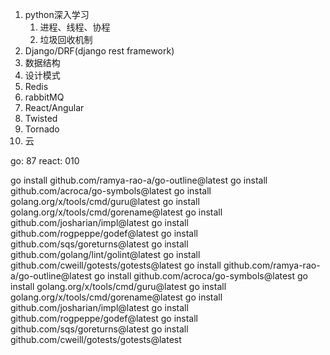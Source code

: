 1. python深入学习
   1. 进程、线程、协程
   2. 垃圾回收机制
2. Django/DRF(django rest framework)
3. 数据结构
4. 设计模式
5. Redis
6. rabbitMQ
7. React/Angular
8. Twisted
9. Tornado
10. 云


go:     87
react:  010

go install github.com/ramya-rao-a/go-outline@latest
go install github.com/acroca/go-symbols@latest
go install golang.org/x/tools/cmd/guru@latest
go install golang.org/x/tools/cmd/gorename@latest
go install github.com/josharian/impl@latest
go install github.com/rogpeppe/godef@latest
go install github.com/sqs/goreturns@latest
go install github.com/golang/lint/golint@latest
go install github.com/cweill/gotests/gotests@latest
go install github.com/ramya-rao-a/go-outline@latest
go install github.com/acroca/go-symbols@latest
go install golang.org/x/tools/cmd/guru@latest
go install golang.org/x/tools/cmd/gorename@latest
go install github.com/josharian/impl@latest
go install github.com/rogpeppe/godef@latest
go install github.com/sqs/goreturns@latest
go install github.com/cweill/gotests/gotests@latest